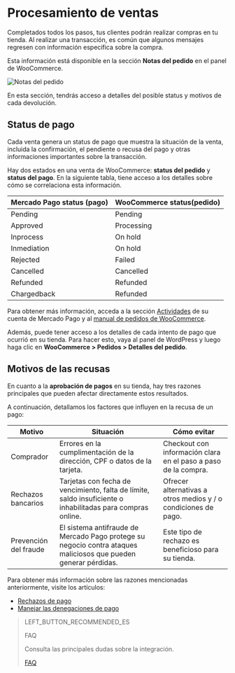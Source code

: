 # Procesamiento de ventas 

Completados todos los pasos, tus clientes podrán realizar compras en tu tienda. Al realizar una transacción, es común que algunos mensajes regresen con información específica sobre la compra. 

Esta información está disponible en la sección **Notas del pedido** en el panel de WooCommerce. 

![Notas del pedido](/images/woocomerce/es-notas-del-pedido.gif)

En esta sección, tendrás acceso a detalles del posible status y motivos de cada devolución.

## Status de pago

Cada venta genera un status de pago que muestra la situación de la venta, incluida la confirmación, el pendiente o recusa del pago y otras informaciones importantes sobre la transacción. 

Hay dos estados en una venta de WooCommerce: **status del pedido** y **status del pago**. En la siguiente tabla, tiene acceso a los detalles sobre cómo se correlaciona esta información.

| Mercado Pago status (pago) | WooCommerce status(pedido) |
|---|---|
| Pending | Pending |
| Approved | Processing |
| Inprocess | On hold |
| Inmediation | On hold|
| Rejected | Failed |
| Cancelled | Cancelled |
| Refunded | Refunded |
| Chargedback| Refunded|

Para obtener más información, acceda a la sección [Actividades](https://www.mercadopago.com.br/activities) de su cuenta de Mercado Pago y al [manual de pedidos de WooCommerce](https://docs.woocommerce.com/document/gestion-de-pedidos/).

Además, puede tener acceso a los detalles de cada intento de pago que ocurrió en su tienda. Para hacer esto, vaya al panel de WordPress y luego haga clic en **WooCommerce > Pedidos > Detalles del pedido**.

## Motivos de las recusas

En cuanto a la **aprobación de pagos** en su tienda, hay tres razones principales que pueden afectar directamente estos resultados. 

A continuación, detallamos los factores que influyen en la recusa de un pago:

| Motivo | Situación | Cómo evitar |
|---|---|---|
| Comprador | Errores en la cumplimentación de la dirección, CPF o datos de la tarjeta. | Checkout con información clara en el paso a paso de la compra. |
| Rechazos bancarios | Tarjetas con fecha de vencimiento, falta de límite, saldo insuficiente o inhabilitadas para compras online.| Ofrecer alternativas a otros medios y / o condiciones de pago.|
| Prevención del fraude | El sistema antifraude de Mercado Pago protege su negocio contra ataques maliciosos que pueden generar pérdidas.| Este tipo de rechazo es beneficioso para su tienda. |

Para obtener más información sobre las razones mencionadas anteriormente, visite los artículos:

* [Rechazos de pago](https://conteudo.mercadopago.com.br/entenda-como-funcionam-as-recusas-de-aprovacao-de-pagamentos-no-mercado-pago) 
* [Manejar las denegaciones de pago](https://conteudo.mercadopago.com.br/como-lidar-com-as-recusas-de-pagamento-do-cartao-de-credito-no-seu-e-commerce)

> LEFT_BUTTON_RECOMMENDED_ES
>
> FAQ
>
> Consulta las principales dudas sobre la integración.
>
> [FAQ](https://www.mercadopago[FAKER][URL][DOMAIN]/developers/es/guides/plugins/woocommerce/faq)